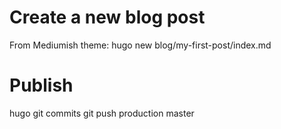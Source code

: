 # Create a new blog post

From Mediumish theme:
hugo new blog/my-first-post/index.md


# Publish

hugo
git commits
git push production master
